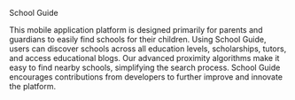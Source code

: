 School Guide

This mobile application platform is designed primarily for parents and guardians to easily find schools for their children. Using School Guide, users can discover schools across all education levels, scholarships, tutors, and access educational blogs. Our advanced proximity algorithms make it easy to find nearby schools, simplifying the search process. School Guide encourages contributions from developers to further improve and innovate the platform. 
